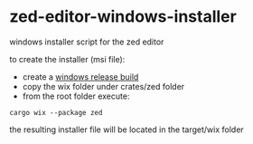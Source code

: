 # zed-editor-windows-installer
windows installer script for the zed editor

to create the installer (msi file):

- create a [windows release build](https://zed.dev/docs/development/windows)
- copy the wix folder under crates/zed folder
- from the root folder execute:

``cargo wix --package zed``

the resulting installer file will be located in the target/wix folder 
